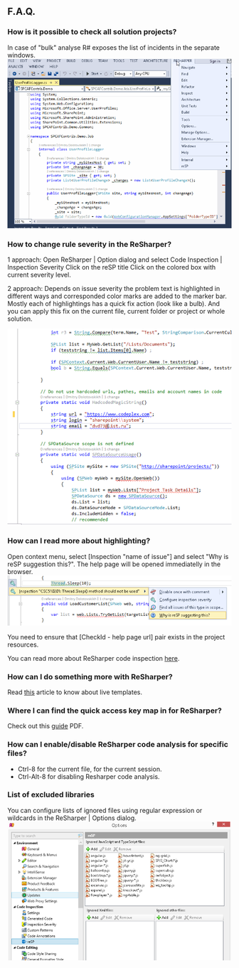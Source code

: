 ## F.A.Q.
### How is it possible to check all solution projects?
In case of "bulk" analyse R# exposes the list of incidents in the separate windows.
![bulk inspection image](../assets/bulk_inspection.gif)

### How to change rule severity in the ReSharper?
1 approach:
Open ReSharper | Option dialog and select Code Inspection | Inspection Severity
Click on the reSP title
Click on the colored box with current severity level.

2 approach:
Depends on issue severity the problem text is highlighted in different ways and corresponded color marks are added to the marker bar. Mostly each of highlightings has a quick fix action (look like a bulb). And you can apply this fix on the current file, current folder or project or whole solution.

![severity image](../assets/severity.png 'you can change the severity as well')

### How can I read more about highlighting?
Open context menu, select [Inspection "name of issue"] and select "Why is reSP suggestion this?". The help page will be opened immediatelly in the browser.
![get help image](../assets/get_help.png)

You need to ensure that [CheckId - help page url] pair exists in the project resources.

You can read more about ReSharper code inspection [here](https://www.jetbrains.com/resharper/help/Code_Analysis__Index.html).

### How can I do something more with ReSharper?
Read [this](http://sadomovalex.blogspot.ru/search/label/ReSharper) article to know about live templates.

### Where I can find the quick access key map in for ReSharper?
Check out this [guide](../assets/ReSharper_DefaultKeymap_VSscheme.pdf) PDF.

### How can I enable/disable ReSharper code analysis for specific files?
- Ctrl-8 for the current file, for the current session.
- Ctrl-Alt-8 for disabling Resharper code analysis.

### List of excluded libraries
You can configure lists of ignored files using regular expression or wildcards in the ReSharper | Options dialog.
![options image](../assets/options.png 'you can specify file for ignoring')
